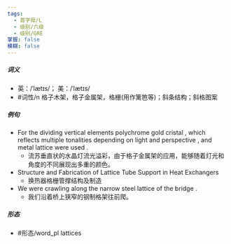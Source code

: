 ```yaml
---
tags:
  - 首字母/L
  - 级别/六级
  - 级别/GRE
掌握: false
模糊: false
---
```

##### 词义
- 英：/ˈlætɪs/； 美：/ˈlætɪs/
- #词性/n  格子木架，格子金属架，格栅(用作篱笆等)；斜条结构；斜格图案
##### 例句
- For the dividing vertical elements polychrome gold cristal , which reflects multiple tonalities depending on light and perspective , and metal lattice were used .
	- 流苏垂直状的水晶灯流光溢彩，由于格子金属架的应用，能够随着灯光和角度的不同展现出多重的颜色。
- Structure and Fabrication of Lattice Tube Support in Heat Exchangers
	- 换热器格栅管撑结构及制造
- We were crawling along the narrow steel lattice of the bridge .
	- 我们沿着桥上狭窄的钢制格架往前爬。
##### 形态
- #形态/word_pl lattices
